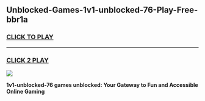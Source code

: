 
## Unblocked-Games-1v1-unblocked-76-Play-Free-bbr1a
<h3>
<a href="https://premium76.site?title=1v1-unblocked-76&ref=23A">CLICK TO PLAY</a></h3>
<hr>

<h3>
<a href="https://premium76.site?title=1v1-unblocked-76&ref=23A">CLICK 2 PLAY</a>
  
</h3>

<a href="https://premium76.site?title=1v1-unblocked-76&ref=23A"><img src="https://clearcache.store/games.png"></a>


**1v1-unblocked-76 games unblocked: Your Gateway to Fun and Accessible Online Gaming**
